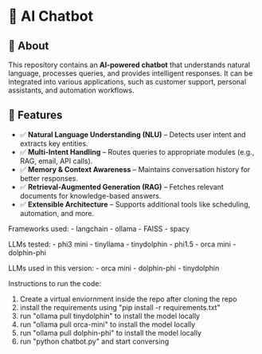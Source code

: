 # 🤖 AI Chatbot  

## 🚀 About  

This repository contains an **AI-powered chatbot** that understands natural language, processes queries, and provides intelligent responses. It can be integrated into various applications, such as customer support, personal assistants, and automation workflows.  

## 🔹 Features  

- ✅ **Natural Language Understanding (NLU)** – Detects user intent and extracts key entities.  
- ✅ **Multi-Intent Handling** – Routes queries to appropriate modules (e.g., RAG, email, API calls).  
- ✅ **Memory & Context Awareness** – Maintains conversation history for better responses.  
- ✅ **Retrieval-Augmented Generation (RAG)** – Fetches relevant documents for knowledge-based answers.  
- ✅ **Extensible Architecture** – Supports additional tools like scheduling, automation, and more.

Frameworks used:
    - langchain
    - ollama
    - FAISS
    - spacy

LLMs tested:
    - phi3 mini
    - tinyllama
    - tinydolphin
    - phi1.5
    - orca mini
    - dolphin-phi

LLMs used in this version:
    - orca mini
    - dolphin-phi
    - tinydolphin


Instructions to run the code:

1. Create a virtual enviornment inside the repo after cloning the repo
2. install the requirements using "pip install -r requirements.txt"
3. run  "ollama pull tinydolphin" to install the model locally
4. run  "ollama pull orca-mini" to install the model locally
5. run  "ollama pull dolphin-phi" to install the model locally
6. run "python chatbot.py" and start conversing
